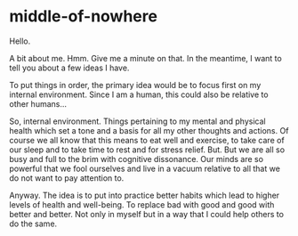 # middle-of-nowhere

Hello. 

A bit about me. Hmm. Give me a minute on that. In the meantime, I want to tell you about a few ideas I have. 

To put things in order, the primary idea would be to focus first on my internal environment. Since I am a human, this could also be relative to other humans...

So, internal environment. Things pertaining to my mental and physical health which set a tone and a basis for all my other thoughts and actions. Of course we all know that this means to eat well and exercise, to take care of our sleep and to take time to rest and for stress relief. But. But we are all so busy and full to the brim with cognitive dissonance. Our minds are so powerful that we fool ourselves and live in a vacuum relative to all that we do not want to pay attention to. 

Anyway. The idea is to put into practice better habits which lead to higher levels of health and well-being. To replace bad with good and good with better and better. Not only in myself but in a way that I could help others to do the same. 
